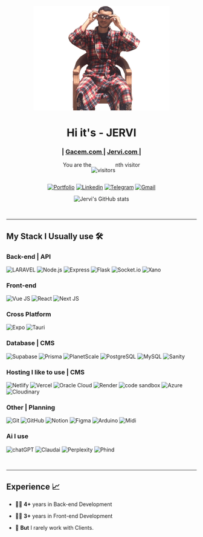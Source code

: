 <div align="center">
  <img src="Jervi_oneTime_100ms.gif"  width="360px">
</div>

<div align="center">
  <h1>Hi it's - JERVI</h1>
</div>

<div align="center">
  <h3>
    <span> | </span>
    <a href="https://gacem.netlify.app/">
      Gacem.com
    </a>
    <span> | </span>
    <a href="https://jervi.netlify.app/">
      Jervi.com
    </a>
    <span> | </span>
  </h3>
</div>



<div align="center" style="display:flex; justify-content: center">
<div>
You are the
</div>
<div>

![visitors](https://profile-counter.glitch.me/Jervi-sir/count.svg)

</div>
<div>
nth visitor
</div>
</div>

<div align="center">
  
[![Portfolio](https://img.shields.io/badge/Portfolio-4338ca?style=for-the-badge&logo=Portfolio&logoColor=white 'Portfolio')](https://gacem.netlify.app/)
[![Linkedin](https://img.shields.io/badge/-Linkedin-informational?style=for-the-badge&logo=linkedin&logoColor=white&color=0072b1 'Linkedin')](https://www.linkedin.com/in/%F0%9F%92%BB-jervi-sir-84a74b1a2/)
[![Telegram](https://img.shields.io/badge/-instagram-informational?style=for-the-badge&logo=instagram&logoColor=white&color=0088cc 'Instagram')](https://t.me/emanuelefavero)
[![Gmail](https://img.shields.io/badge/Gmail-DD4032?style=for-the-badge&logo=gmail&logoColor=white)](mailto:gacembekhira.personal@gmail.com)

</div>

<div align="center">
  
![Jervi's GitHub stats](https://github-readme-stats.vercel.app/api?username=jervi-sir)
  
</div>

&nbsp;

---
## **My Stack I Usually use** 🛠

### Back-end | API

![LARAVEL](https://img.shields.io/badge/laravel-CB3837?style=for-the-badge&logo=laravel&logoColor=white)
![Node.js](https://img.shields.io/badge/node.js-%2343853D.svg?style=for-the-badge&logo=node.js&logoColor=white)
![Express](https://img.shields.io/badge/Express-000000?style=for-the-badge&logo=express&logoColor=white)  ![Flask](https://img.shields.io/badge/Flask-000000?style=for-the-badge&logo=Flask&logoColor=white)
![Socket.io](https://img.shields.io/badge/Socket.io-010101?style=for-the-badge&logo=Socket.io&logoColor=white)
![Xano](https://img.shields.io/badge/Xano-nocode-40B5A4?style=for-the-badge&logo=Xano&logoColor=white)


### Front-end

![Vue JS](https://img.shields.io/badge/Vue.js-35495E?style=for-the-badge&logo=vuedotjs&logoColor=4FC08D)
![React](https://img.shields.io/badge/react-%2320232a.svg?style=for-the-badge&logo=react&logoColor=%2361DAFB)
![Next JS](https://img.shields.io/badge/Next-black?style=for-the-badge&logo=next.js&logoColor=white)


### Cross Platform
![Expo](https://img.shields.io/badge/Expo_react_native-%2320232a.svg?style=for-the-badge&logo=expo&logoColor=%2361DAFB) 
![Tauri](https://img.shields.io/badge/tauri-%23f1413d.svg?style=for-the-badge&logo=tauri&logoColor=white)


### Database | CMS

![Supabase](https://img.shields.io/badge/Supabase-181818?style=for-the-badge&logo=Supabase&logoColor=white)
![Prisma](https://img.shields.io/badge/Prisma-2D3748?style=for-the-badge&logo=Prisma&logoColor=white) 
![PlanetScale](https://img.shields.io/badge/Planet_Scale-181818?style=for-the-badge&logo=Planetscale&logoColor=white)
![PostgreSQL](https://img.shields.io/badge/PostgreSQL-316192?style=for-the-badge&logo=PostgreSQL&logoColor=white)
![MySQL](https://img.shields.io/badge/MySQL-4479A1?style=for-the-badge&logo=MySQL&logoColor=white)
![Sanity](https://img.shields.io/badge/Sanity-E43B2C?style=for-the-badge&logo=Sanity&logoColor=white)



### Hosting I like to use | CMS

![Netlify](https://img.shields.io/badge/Netlify-181818?style=for-the-badge&logo=Netlify&logoColor=white)
![Vercel](https://img.shields.io/badge/Vercel-181818?style=for-the-badge&logo=Vercel&logoColor=white)
![Oracle Cloud](https://img.shields.io/badge/Oracle%20Cloud-181818?style=for-the-badge&logo=Oracle&logoColor=white)
![Render](https://img.shields.io/badge/Render-181818?style=for-the-badge&logo=Render&logoColor=white)
![code sandbox](https://img.shields.io/badge/Code_sandbox-181818?style=for-the-badge&logo=Code_sandbox&logoColor=white)
![Azure](https://img.shields.io/badge/Azure-181818?style=for-the-badge&logo=&logoColor=white)
![Cloudinary](https://img.shields.io/badge/Cloudinary-181818?style=for-the-badge&logo=Cloudinary&logoColor=white)

### Other | Planning

![Git](https://img.shields.io/badge/Git-F05032?style=for-the-badge&logo=Git&logoColor=white) ![GitHub](https://img.shields.io/badge/GitHub-181717?style=for-the-badge&logo=GitHub&logoColor=white)
![Notion](https://img.shields.io/badge/Notion-000000?style=for-the-badge&logo=Notion&logoColor=white)
![Figma](https://img.shields.io/badge/Figma-F24E1E?style=for-the-badge&logo=Figma&logoColor=white)
![Arduino](https://img.shields.io/badge/Arduino-217346?style=for-the-badge&logo=Arduino&logoColor=white)
![Midi](https://img.shields.io/badge/Midi_DIY-217346?style=for-the-badge&logo=Midi&logoColor=white)

### Ai I use

![chatGPT](https://img.shields.io/badge/chatGPT-000000?style=for-the-badge&logo=chatGPT&)
![Claudai](https://img.shields.io/badge/Claudai-000000?style=for-the-badge&logo=Claudai&)
![Perplexity](https://img.shields.io/badge/Perplexity-000000?style=for-the-badge&logo=Perplexity&)
![Phind](https://img.shields.io/badge/Phind-000000?style=for-the-badge&logo=Phind&)


&nbsp;

---

## **Experience** 📈

- 👨‍💻 **4+** years in Back-end Development
- 👨‍💻 **3+** years in Front-end Development

- 📱 **But** I rarely work with Clients.


